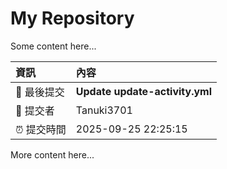 # My Repository

Some content here...

<!-- BEGIN ACTIVITY -->
| 資訊 | 內容 |
| :--- | :--- |
| 📜 最後提交 | **Update update-activity.yml** |
| 👤 提交者 | Tanuki3701 |
| ⏰ 提交時間 | 2025-09-25 22:25:15  |
<!-- END ACTIVITY -->

More content here...
